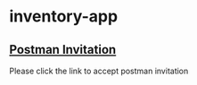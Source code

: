 # inventory-app

## [Postman Invitation](https://app.getpostman.com/join-team?invite_code=cef03d8d584db3a475dad4b281458f19&target_code=bfcf5fe8d770c9a29fd0478e069b433d)

Please click the link to accept postman invitation
